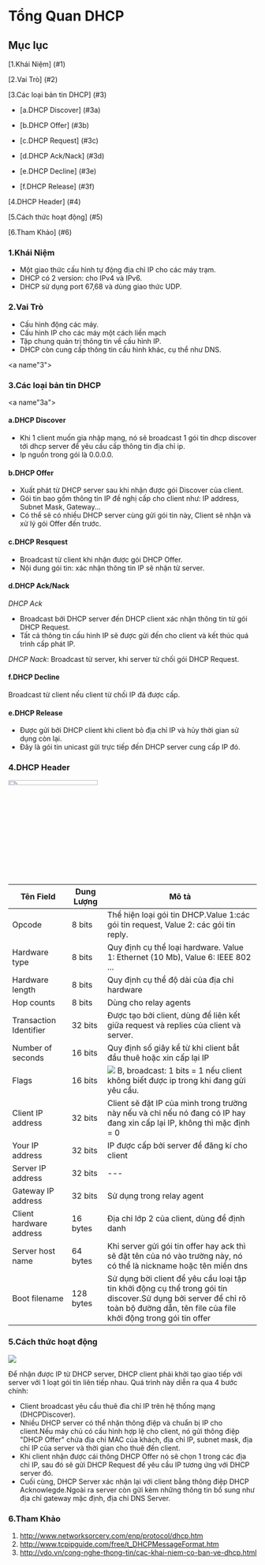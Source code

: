 # Tổng Quan DHCP
## Mục lục

[1.Khái Niệm] (#1)

[2.Vai Trò] (#2)

[3.Các loại bản tin DHCP] (#3)

- [a.DHCP Discover] (#3a)

- [b.DHCP Offer] (#3b)
  
- [c.DHCP Request] (#3c)

- [d.DHCP Ack/Nack] (#3d)

- [e.DHCP Decline] (#3e)

- [f.DHCP Release] (#3f)
  
[4.DHCP Header] (#4)

[5.Cách thức hoạt động] (#5)

[6.Tham Khảo] (#6)

<a name="1"></a>
### 1.Khái Niệm
- Một giao thức cấu hình tự động địa chỉ IP cho các máy trạm.
- DHCP có 2 version: cho IPv4 và IPv6.
- DHCP sử dụng port 67,68 và dùng giao thức UDP.

<a name="2"></a>
### 2.Vai Trò
- Cấu hình động các máy.
- Cấu hình IP cho các máy một cách liền mạch
- Tập chung quản trị thông tin về cấu hình IP.
- DHCP còn cung cấp thông tin cấu hình khác, cụ thể như DNS.

<a name"3"></a>
### 3.Các loại bản tin DHCP

<a name"3a"></a>
#### a.DHCP Discover
- Khi 1 client muốn gia nhập mạng, nó sẽ broadcast 1 gói tin dhcp discover tới dhcp server để yêu cầu cấp thông tin địa chỉ ip.
- Ip nguồn trong gói là 0.0.0.0.

<a name="3b"></a>
#### b.DHCP Offer
- Xuất phát từ DHCP server sau khi nhận được gói Discover của client.
- Gói tin bao gồm thông tin IP đề nghị cấp cho client như: IP address, Subnet Mask, Gateway...
- Có thể sẽ có nhiều DHCP server cùng gửi gói tin này, Client sẽ nhận và xử lý gói Offer đến trước.

<a name="3c"></a>
#### c.DHCP Resquest
- Broadcast từ client khi nhận được gói DHCP Offer.
- Nội dung gói tin: xác nhận thông tin IP sẽ nhận từ server.

<a name="3d"></a>
#### d.DHCP Ack/Nack

*DHCP Ack*
- Broadcast bởi DHCP server đến DHCP client xác nhận thông tin từ gói DHCP Request.
- Tất cả thông tin cấu hình IP sẽ được gửi đến cho client và kết thúc quá trình cấp phát IP.

*DHCP Nack*:
Broadcast từ server, khi server từ chối gói DHCP Request.

<a name="3f"></a>
#### f.DHCP Decline
Broadcast từ client nếu client từ chối IP đã được cấp.

<a name="3e"></a>
#### e.DHCP Release
- Được gửi bởi DHCP client khi client bỏ địa chỉ IP và hủy thời gian sử dụng còn lại.
- Đây là gói tin unicast gửi trực tiếp đến DHCP server cung cấp IP đó.

<a name="4"></a>
### 4.DHCP Header
<img src="http://i.imgur.com/9DNIExw.jpg" height=5% width=60% />

Tên Field | Dung Lượng | Mô tả |
--- | --- | --- |
Opcode | 8 bits | Thể hiện loại gói tin DHCP.Value 1:các gói tin request, Value 2: các gói tin reply. |
Hardware type | 8 bits | Quy định cụ thể loại hardware. Value 1: Ethernet (10 Mb), Value 6: IEEE 802 ... |
Hardware length | 8 bits | Quy định cụ thể độ dài của địa chỉ hardware |
Hop counts | 8 bits | Dùng cho relay agents |
Transaction Identifier | 32 bits | Được tạo bởi client, dùng để liên kết giữa request và replies của client và server. |
Number of seconds | 16 bits | Quy định số giây kể từ khi client bắt đầu thuê hoặc xin cấp lại IP |
Flags | 16 bits | <img src="http://i.imgur.com/on5i4m8.png" /> B, broadcast: 1 bits = 1 nếu client không biết được ip trong khi đang gửi yêu cầu. |
Client IP address | 32 bits | Client sẽ đặt IP của mình trong trường này nếu và chỉ nếu nó đang có IP hay đang xin cấp lại IP, không thì mặc định = 0 |
Your IP address | 32 bits | IP được cấp bởi server để đăng kí cho client |
Server IP address | 32 bits | --- |
Gateway IP address | 32 bits | Sử dụng trong relay agent |
Client hardware address | 16 bytes | Địa chỉ lớp 2 của client, dùng để định danh |
Server host name | 64 bytes | Khi server gửi gói tin offer hay ack thì sẽ đặt tên của nó vào trường này, nó có thể là nickname hoặc tên miền dns |
Boot filename | 128 bytes | Sử dụng bời client để yêu cầu loại tập tin khởi động cụ thể trong gói tin discover.Sử dụng bởi server để chỉ rõ toàn bộ đường dẫn, tên file của file khởi động trong gói tin offer |

<a name="5"><a>
### 5.Cách thức hoạt động
<img src="http://i.imgur.com/Y6z1Gkp.png" />

Để nhận được IP từ DHCP server, DHCP client phải khởi tạo giao tiếp với server với 1 loạt gói tin liên tiếp nhau.
Quá trình này diễn ra qua 4 bước chính:
- Client broadcast yêu cầu thuê đia chỉ IP trên hệ thống mạng (DHCPDiscover).
- Nhiều DHCP server có thể nhận thông điệp và chuẩn bị IP cho client.Nếu máy chủ có cấu hình hợp lệ cho client, 
nó gửi thông điệp "DHCP Offer" chứa địa chỉ MAC của khách, địa chỉ IP, subnet mask, địa chỉ IP của server và thời gian cho thuê đến client.
- Khi client nhận được cái thông DHCP Offer nó sẽ chọn 1 trong các địa chỉ IP, sau đó sẽ gửi DHCP Request để yêu cầu IP tương ứng với DHCP server đó.
- Cuối cùng, DHCP Server xác nhận lại với client bằng thông điệp DHCP Acknowlegde.Ngoài ra server còn gửi kèm những thông tin bổ sung như địa chỉ gateway mặc định, địa chỉ DNS Server.

<a name="6"></a>
### 6.Tham Khảo
1. http://www.networksorcery.com/enp/protocol/dhcp.htm
2. http://www.tcpipguide.com/free/t_DHCPMessageFormat.htm
3. http://vdo.vn/cong-nghe-thong-tin/cac-khai-niem-co-ban-ve-dhcp.html



